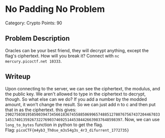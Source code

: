 
# No Padding No Problem
Category: Crypto
Points: 90
## Problem Description
Oracles can be your best friend, they will decrypt anything, except the flag's ciphertext. How will you break it? Connect with `nc mercury.picoctf.net 10333`.
## Writeup
Upon connecting to the server, we can see the ciphertext, the modulus, and the public key. We aren't allowed to type in the ciphertext to decrypt, though. So what else can we do? If you add a number by the modded amount, it won't change the result. So we can just add n to c and then put that in as the ciphertext. this gives: `290275030195850039473456618367455885069965748851278076756743720446703314517401359267322769037469251445384426639837648598397`. Now, we can use `long_to_bytes` function in python to get the flag. 
<br> Flag: `picoCTF{m4yb3_Th0se_m3s54g3s_4r3_difurrent_1772735}`
